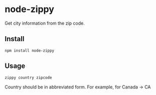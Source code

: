 # node-zippy

Get city information from the zip code.

## Install

```
npm install node-zippy
```

## Usage 

```js
zippy country zipcode
```

Country should be in abbreviated form. For example, for Canada -> CA 

